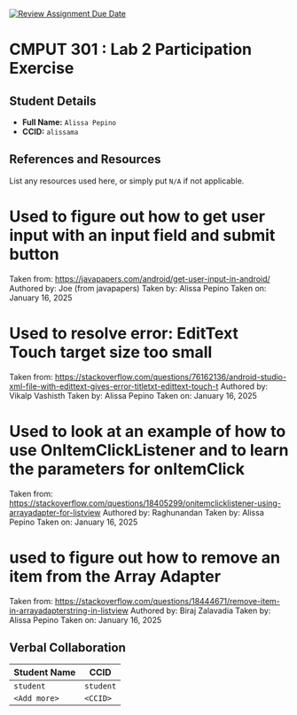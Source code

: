 [![Review Assignment Due Date](https://classroom.github.com/assets/deadline-readme-button-22041afd0340ce965d47ae6ef1cefeee28c7c493a6346c4f15d667ab976d596c.svg)](https://classroom.github.com/a/4btn9xaF)
# CMPUT 301 : Lab 2 Participation Exercise

## Student Details

- **Full Name:** `Alissa Pepino`
- **CCID:** `alissama`

## References and Resources

List any resources used here, or simply put `N/A` if not applicable.

# Used to figure out how to get user input with an input field and submit button
Taken from: https://javapapers.com/android/get-user-input-in-android/
Authored by: Joe (from javapapers)
Taken by: Alissa Pepino
Taken on: January 16, 2025

# Used to resolve error: EditText Touch target size too small
Taken from: https://stackoverflow.com/questions/76162136/android-studio-xml-file-with-edittext-gives-error-titletxt-edittext-touch-t
Authored by: Vikalp Vashisth
Taken by: Alissa Pepino
Taken on: January 16, 2025

# Used to look at an example of how to use OnItemClickListener and to learn the parameters for onItemClick
Taken from: https://stackoverflow.com/questions/18405299/onitemclicklistener-using-arrayadapter-for-listview
Authored by: Raghunandan
Taken by: Alissa Pepino
Taken on: January 16, 2025

# used to figure out how to remove an item from the Array Adapter
Taken from: https://stackoverflow.com/questions/18444671/remove-item-in-arrayadapterstring-in-listview
Authored by: Biraj Zalavadia
Taken by: Alissa Pepino
Taken on: January 16, 2025




## Verbal Collaboration

| Student Name | CCID      |
| ------------ | --------- |
| `student`    | `student` |
| `<Add more>` | `<CCID>`  |
